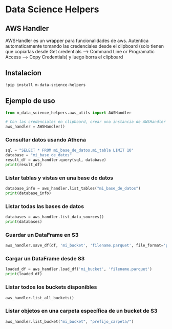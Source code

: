 # Data Science Helpers

## AWS Handler

AWSHandler es un wrapper para funcionalidades de aws. Autentica automaticamente tomando las credenciales desde el clipboard (solo tienen que copiarlas desde Get credentials --> Command Line or Programatic Access --> Copy Credentials) y luego borra el clipboard

## Instalacion

```python
!pip install m-data-science-helpers
```

## Ejemplo de uso

```python
from m_data_science_helpers.aws_utils import AWSHandler

# Con las credenciales en clipboard, crear una instancia de AWSHandler (podes obtenerlas desde desde Command Line or Programatic Access)
aws_handler = AWSHandler()
```
### Consultar datos usando Athena
```python
sql = "SELECT * FROM mi_base_de_datos.mi_tabla LIMIT 10"
database = "mi_base_de_datos"
result_df = aws_handler.query(sql, database)
print(result_df)
```
### Listar tablas y vistas en una base de datos
```python
database_info = aws_handler.list_tables("mi_base_de_datos")
print(database_info)
```
### Listar todas las bases de datos
```python
databases = aws_handler.list_data_sources()
print(databases)
```
### Guardar un DataFrame en S3
```python
aws_handler.save_df(df, 'mi_bucket', 'filename.parquet', file_format='parquet')
```
### Cargar un DataFrame desde S3
```python
loaded_df = aws_handler.load_df('mi_bucket', 'filename.parquet')
print(loaded_df)
```
### Listar todos los buckets disponibles
```python
aws_handler.list_all_buckets()
```
### Listar objetos en una carpeta específica de un bucket de S3
```python
aws_handler.list_bucket("mi_bucket", "prefijo_carpeta/")
```

